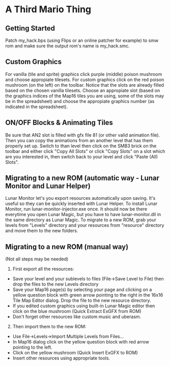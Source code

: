 # A Third Mario Thing

## Getting Started

Patch my_hack.bps (using Flips or an online patcher for example) to smw rom and make sure the output rom's name is my_hack.smc.

## Custom Graphics

For vanilla (tile and sprite) graphics click purple (middle) poison mushroom and choose appropiate tilesets.
For custom graphics click on the red poison mushroom (on the left) on the toolbar. Notice that the slots are already filled based on the chosen vanilla tilesets. Choose an appropiate slot (based on the graphics indices of the Map16 tiles you are using, some of the slots may be in the spreadsheet) and choose the appropiate graphics number (as indicated in the spreadsheet).

## ON/OFF Blocks & Animating Tiles

Be sure that AN2 slot is filled with gfx file 81 (or other valid animation file). Then you can copy the animations from an another level that has them properly set up. Switch to than level then click on the SMB3 brick on the toolbar and either click "Copy All Slots" or click "Copy Slots" on a slot which are you interested in, then switch back to your level and click "Paste (All) Slots".

## Migrating to a new ROM (automatic way - Lunar Monitor and Lunar Helper)

Lunar Monitor let's you export resources automatically upon saving. It's useful so they can be quickly inserted with Lunar Helper.
To install Lunar Monitor, run lunar-monitor-injector.exe once. It should now be there everytime you open Lunar Magic, but you have to have lunar-monitor.dll in the same directory as Lunar Magic.
To migrate to a new ROM, grab your levels from "Levels" directory and your resources from "resource" directory and move them to the new folders.

## Migrating to a new ROM (manual way)

(Not all steps may be needed)
1. First export all the resources:
- Save your level and your sublevels to files (File->Save Level to File) then drop the files to the new Levels directory
- Save your Map16 page(s) by selecting your page and clicking on a yellow question block with green arrow pointing to the right in the 16x16 Tile Map Editor dialog. Drop the file to the new resource directory.
- If you edited custom graphics using built-in Lunar Magic editor then click on the blue mushroom (Quick Extract ExGFX from ROM)
- Don't forget other resources like custom music and uberasm.

2. Then import them to the new ROM:
- Use File->Levels->Import Multiple Levels from Files...
- In Map16 dialog click on the yellow question block with red arrow pointing to the left.
- Click on the yellow mushroom (Quick Insert ExGFX to ROM)
- Insert other resources using appropriate tools.
